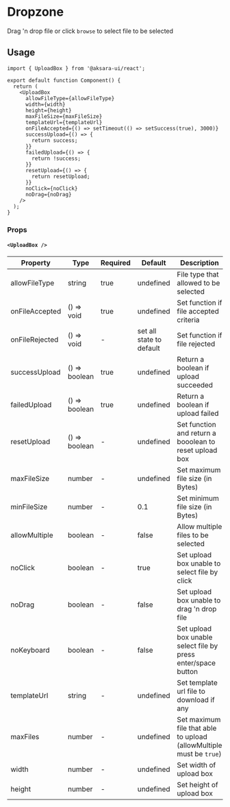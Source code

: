 # Dropzone

Drag 'n drop file or click `browse` to select file to be selected

## Usage

```tsx
import { UploadBox } from '@aksara-ui/react';

export default function Component() {
  return (
    <UploadBox
      allowFileType={allowFileType}
      width={width}
      height={height}
      maxFileSize={maxFileSize}
      templateUrl={templateUrl}
      onFileAccepted={() => setTimeout(() => setSuccess(true), 3000)}
      successUpload={() => {
        return success;
      }}
      failedUpload={() => {
        return !success;
      }}
      resetUpload={() => {
        return resetUpload;
      }}
      noClick={noClick}
      noDrag={noDrag}
    />
  );
}
```

### Props

#### `<UploadBox />`

| Property       | Type          | Required | Default                  | Description                                                         |
| -------------- | ------------- | -------- | ------------------------ | ------------------------------------------------------------------- |
| allowFileType  | string        | true     | undefined                | File type that allowed to be selected                               |
| onFileAccepted | () => void    | true     | undefined                | Set function if file accepted criteria                              |
| onFileRejected | () => void    | -        | set all state to default | Set function if file rejected                                       |
| successUpload  | () => boolean | true     | undefined                | Return a boolean if upload succeeded                                |
| failedUpload   | () => boolean | true     | undefined                | Return a boolean if upload failed                                   |
| resetUpload    | () => boolean | -        | undefined                | Set function and return a booolean to reset upload box              |
| maxFileSize    | number        | -        | undefined                | Set maximum file size (in Bytes)                                    |
| minFileSize    | number        | -        | 0.1                      | Set minimum file size (in Bytes)                                    |
| allowMultiple  | boolean       | -        | false                    | Allow multiple files to be selected                                 |
| noClick        | boolean       | -        | true                     | Set upload box unable to select file by click                       |
| noDrag         | boolean       | -        | false                    | Set upload box unable to drag 'n drop file                          |
| noKeyboard     | boolean       | -        | false                    | Set upload box unable select file by press enter/space button       |
| templateUrl    | string        | -        | undefined                | Set template url file to download if any                            |
| maxFiles       | number        | -        | undefined                | Set maximum file that able to upload (allowMultiple must be `true`) |
| width          | number        | -        | undefined                | Set width of upload box                                             |
| height         | number        | -        | undefined                | Set height of upload box                                            |
